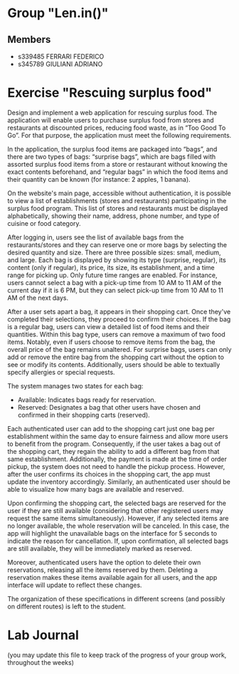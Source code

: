 # Group "Len.in()"

## Members
- s339485 FERRARI FEDERICO
- s345789 GIULIANI ADRIANO


# Exercise "Rescuing surplus food"
Design and implement a web application for rescuing surplus food. The application will enable users
to purchase surplus food from stores and restaurants at discounted prices, reducing food waste, as in
“Too Good To Go”. For that purpose, the application must meet the following requirements.

In the application, the surplus food items are packaged into “bags”, and there are two types of bags:
“surprise bags”, which are bags filled with assorted surplus food items from a store or restaurant
without knowing the exact contents beforehand, and “regular bags” in which the food items and
their quantity can be known (for instance: 2 apples, 1 banana).

On the website's main page, accessible without authentication, it is possible to view a list of
establishments (stores and restaurants) participating in the surplus food program. This list of stores
and restaurants must be displayed alphabetically, showing their name, address, phone number, and
type of cuisine or food category.

After logging in, users see the list of available bags from the restaurants/stores and they can reserve
one or more bags by selecting the desired quantity and size. There are three possible sizes: small,
medium, and large. Each bag is displayed by showing its type (surprise, regular), its content (only if
regular), its price, its size, its establishment, and a time range for picking up. Only future time ranges
are enabled. For instance, users cannot select a bag with a pick-up time from 10 AM to 11 AM of the
current day if it is 6 PM, but they can select pick-up time from 10 AM to 11 AM of the next days.

After a user sets apart a bag, it appears in their shopping cart. Once they've completed their
selections, they proceed to confirm their choices. If the bag is a regular bag, users can view a detailed
list of food items and their quantities. Within this bag type, users can remove a maximum of two
food items. Notably, even if users choose to remove items from the bag, the overall price of the bag
remains unaltered. For surprise bags, users can only add or remove the entire bag from the shopping
cart without the option to see or modify its contents. Additionally, users should be able to textually
specify allergies or special requests.

The system manages two states for each bag:
+ Available: Indicates bags ready for reservation.
+ Reserved: Designates a bag that other users have chosen and confirmed in their shopping carts (reserved).

Each authenticated user can add to the shopping cart just one bag per establishment within the
same day to ensure fairness and allow more users to benefit from the program. Consequently, if the
user takes a bag out of the shopping cart, they regain the ability to add a different bag from that
same establishment. Additionally, the payment is made at the time of order pickup, the system does
not need to handle the pickup process. However, after the user confirms its choices in the shopping
cart, the app must update the inventory accordingly. Similarly, an authenticated user should be able
to visualize how many bags are available and reserved.

Upon confirming the shopping cart, the selected bags are reserved for the user if they are still
available (considering that other registered users may request the same items simultaneously).
However, if any selected items are no longer available, the whole reservation will be canceled. In this
case, the app will highlight the unavailable bags on the interface for 5 seconds to indicate the reason
for cancellation. If, upon confirmation, all selected bags are still available, they will be immediately
marked as reserved.

Moreover, authenticated users have the option to delete their own reservations, releasing all the
items reserved by them. Deleting a reservation makes these items available again for all users, and
the app interface will update to reflect these changes.

The organization of these specifications in different screens (and possibly on different routes) is left
to the student.

# Lab Journal

(you may update this file to keep track of the progress of your group work, throughout the weeks)
